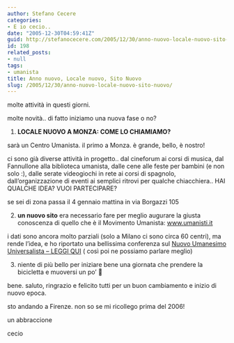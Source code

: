 ```yaml
---
author: Stefano Cecere
categories:
- E io cecio..
date: "2005-12-30T04:59:41Z"
guid: http://stefanocecere.com/2005/12/30/anno-nuovo-locale-nuovo-sito-nuovo/
id: 198
related_posts:
- null
tags:
- umanista
title: Anno nuovo, Locale nuovo, Sito Nuovo
slug: /2005/12/30/anno-nuovo-locale-nuovo-sito-nuovo/
---
```


molte attività in questi giorni.
  
molte novità.. di fatto iniziamo una nuova fase o no?

1) **LOCALE NUOVO A MONZA: COME LO CHIAMIAMO?**
  
sarà un Centro Umanista. il primo a Monza. è grande, bello, è nostro!
  
ci sono già diverse attività in progetto.. dal cineforum ai corsi di musica, dal Fannullone alla biblioteca umanista, dalle cene alle feste per bambini (e non solo :), dalle serate videogiochi in rete ai corsi di spagnolo, dall&#8217;organizzazione di eventi ai semplici ritrovi per qualche chiacchiera.. HAI QUALCHE IDEA? VUOI PARTECIPARE?
  
se sei di zona passa il 4 gennaio mattina in via Borgazzi 105

2) **un nuovo sito** era necessario fare per meglio augurare la giusta conoscenza di quello che è il Movimento Umanista: <a href="http://www.umanisti.it" target="_blank">www.umanisti.it</a>
  
i dati sono ancora molto parziali (solo a Milano ci sono circa 60 centri), ma rende l&#8217;idea, e ho riportato una bellissima conferenza sul <a href="http://www.umanisti.it/index.php?id=nuovo_umanesimo" target="_blank">Nuovo Umanesimo Universalista &#8211; LEGGI QUI</a> ( così poi ne possiamo parlare meglio)

3) niente di più bello per iniziare bene una giornata che prendere la bicicletta e muoversi un po&#8217; 🙂

bene. saluto, ringrazio e felicito tutti per un buon cambiamento e inizio di nuovo epoca.
  
sto andando a Firenze. non so se mi ricollego prima del 2006!

un abbraccione
  
cecio